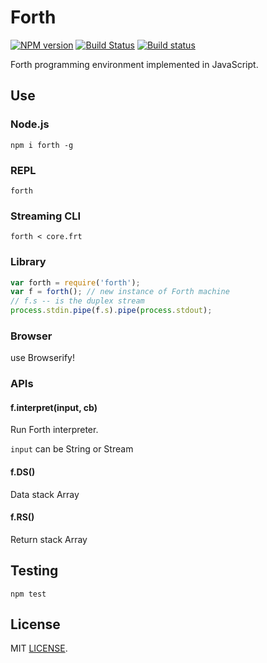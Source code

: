 # Forth
[![NPM version](https://img.shields.io/npm/v/forth.svg)](https://www.npmjs.org/package/forth) [![Build Status](https://travis-ci.org/drom/forth.svg?branch=master)](https://travis-ci.org/drom/forth) [![Build status](https://ci.appveyor.com/api/projects/status/xw04eu1fa8ng167h?svg=true)](https://ci.appveyor.com/project/drom/forth)

Forth programming environment implemented in JavaScript.

## Use
### Node.js

```
npm i forth -g
```

### REPL
```
forth
```

### Streaming CLI
```
forth < core.frt
```

### Library

```js
var forth = require('forth');
var f = forth(); // new instance of Forth machine
// f.s -- is the duplex stream
process.stdin.pipe(f.s).pipe(process.stdout);
```

### Browser
use Browserify!

### APIs
#### f.interpret(input, cb)
Run Forth interpreter.

`input` can be String or Stream

#### f.DS()
Data stack Array

#### f.RS()
Return stack Array

## Testing
`npm test`

## License
MIT [LICENSE](https://github.com/drom/forth/blob/master/LICENSE).

